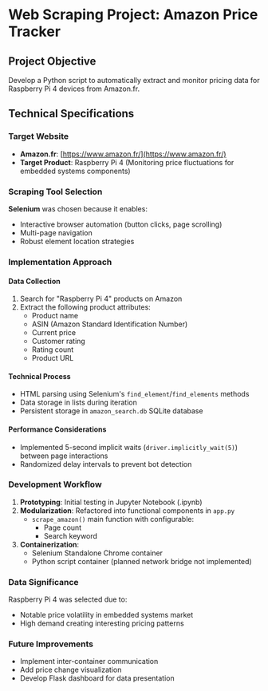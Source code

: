 # Web Scraping Project: Amazon Price Tracker

## Project Objective
Develop a Python script to automatically extract and monitor pricing data for Raspberry Pi 4 devices from Amazon.fr.

## Technical Specifications

### Target Website
- **Amazon.fr**: [https://www.amazon.fr/](https://www.amazon.fr/)
- **Target Product**: Raspberry Pi 4 (Monitoring price fluctuations for embedded systems components)

### Scraping Tool Selection
**Selenium** was chosen because it enables:
- Interactive browser automation (button clicks, page scrolling)
- Multi-page navigation
- Robust element location strategies

### Implementation Approach

#### Data Collection
1. Search for "Raspberry Pi 4" products on Amazon
2. Extract the following product attributes:
   - Product name
   - ASIN (Amazon Standard Identification Number)
   - Current price
   - Customer rating
   - Rating count
   - Product URL

#### Technical Process
- HTML parsing using Selenium's `find_element`/`find_elements` methods
- Data storage in lists during iteration
- Persistent storage in `amazon_search.db` SQLite database

#### Performance Considerations
- Implemented 5-second implicit waits (`driver.implicitly_wait(5)`) between page interactions
- Randomized delay intervals to prevent bot detection

### Development Workflow
1. **Prototyping**: Initial testing in Jupyter Notebook (.ipynb)
2. **Modularization**: Refactored into functional components in `app.py`
   - `scrape_amazon()` main function with configurable:
     - Page count
     - Search keyword
3. **Containerization**:
   - Selenium Standalone Chrome container
   - Python script container (planned network bridge not implemented)

### Data Significance
Raspberry Pi 4 was selected due to:
- Notable price volatility in embedded systems market
- High demand creating interesting pricing patterns

### Future Improvements
- Implement inter-container communication
- Add price change visualization
- Develop Flask dashboard for data presentation
